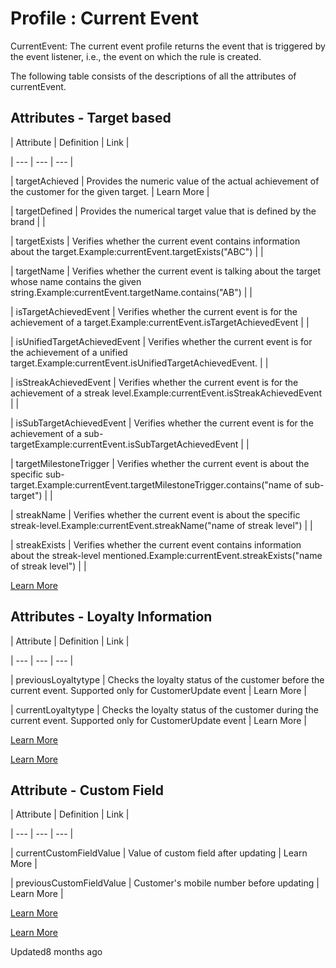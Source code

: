 # Profile : Current Event

CurrentEvent: The current event profile returns the event that is triggered by the event listener, i.e., the event on which the rule is created.

The following table consists of the descriptions of all the attributes of currentEvent.

## Attributes - Target based

| Attribute | Definition | Link |

| --- | --- | --- |

| targetAchieved | Provides the numeric value of the actual achievement of the customer for the given target. | Learn More |

| targetDefined | Provides the numerical target value that is defined by the brand |  |

| targetExists | Verifies whether the current event contains information about the target.Example:currentEvent.targetExists("ABC") |  |

| targetName | Verifies whether the current event is talking about the target whose name contains the given string.Example:currentEvent.targetName.contains("AB") |  |

| isTargetAchievedEvent | Verifies whether the current event is for the achievement of a target.Example:currentEvent.isTargetAchievedEvent |  |

| isUnifiedTargetAchievedEvent | Verifies whether the current event is for the achievement of a unified target.Example:currentEvent.isUnifiedTargetAchievedEvent. |  |

| isStreakAchievedEvent | Verifies whether the current event is for the achievement of a streak level.Example:currentEvent.isStreakAchievedEvent |  |

| isSubTargetAchievedEvent | Verifies whether the current event is for the achievement of a sub-targetExample:currentEvent.isSubTargetAchievedEvent |  |

| targetMilestoneTrigger | Verifies whether the current event is about the specific sub-target.Example:currentEvent.targetMilestoneTrigger.contains("name of sub-target") |  |

| streakName | Verifies whether the current event is about the specific streak-level.Example:currentEvent.streakName("name of streak level") |  |

| streakExists | Verifies whether the current event contains information about the streak-level mentioned.Example:currentEvent.streakExists("name of streak level") |  |



[Learn More](/docs/attribute-target-based)

## Attributes - Loyalty Information

| Attribute | Definition | Link |

| --- | --- | --- |

| previousLoyaltytype | Checks the loyalty status of the customer before the current event. Supported only for CustomerUpdate event | Learn More |

| currentLoyaltytype | Checks the loyalty status of the customer during the current event. Supported only for CustomerUpdate event | Learn More |



[Learn More](/docs/attribute-loyalty-information#previousloyaltytype)

[Learn More](/docs/attribute-loyalty-information#currentloyaltytype)

## Attribute - Custom Field

| Attribute | Definition | Link |

| --- | --- | --- |

| currentCustomFieldValue | Value of custom field after updating | Learn More |

| previousCustomFieldValue | Customer's mobile number before updating | Learn More |



[Learn More](/docs/attributes-custom-field-1#currentcustomfieldvalue)

[Learn More](/docs/attributes-custom-field-1#previouscustomfieldvalue)

Updated8 months ago